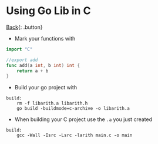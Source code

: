 # Using Go Lib in C

[Back](../go.md){: .button}

- Mark your functions with

```go
import "C"

//export add
func add(a int, b int) int {
	return a + b
}
```

- Build your go project with

```make
build:
	rm -f libarith.a libarith.h
	go build -buildmode=c-archive -o libarith.a
```

- When building your C project use the `.a` you just created

```make
build:
	gcc -Wall -Isrc -Lsrc -larith main.c -o main
```
